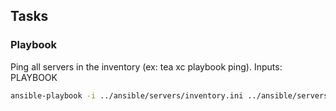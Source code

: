 ## Tasks
### Playbook
Ping all servers in the inventory (ex: tea xc playbook ping).
Inputs: PLAYBOOK
```sh
ansible-playbook -i ../ansible/servers/inventory.ini ../ansible/servers/playbooks/$PLAYBOOK.yaml -K
```
